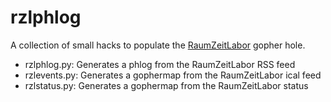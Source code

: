 rzlphlog
========

A collection of small hacks to populate the
[RaumZeitLabor](https://raumzeitlabor.de) gopher hole.

* rzlphlog.py: Generates a phlog from the RaumZeitLabor RSS feed
* rzlevents.py: Generates a gophermap from the RaumZeitLabor ical feed
* rzlstatus.py: Generates a gophermap from the RaumZeitLabor status

